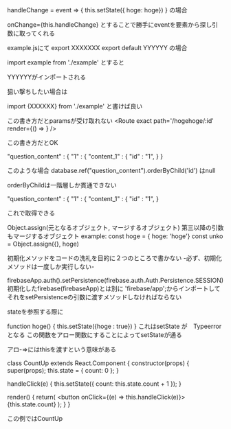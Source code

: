 handleChange = event => {
	this.setState({ hoge: hoge})
}
の場合

onChange={this.handleChange}
とすることで勝手にeventを要素から探し引数に取ってくれる



example.jsにて
export XXXXXXX
export default YYYYYY
の場合

import example from './example'
とすると

YYYYYYがインポートされる

狙い撃ちしたい場合は

import {XXXXXX} from './example'
と書けば良い

この書き方だとparamsが受け取れない
<Route exact path='/hogehoge/:id' render={() => <hogehoge/> }  />

<Route exact path='/hogehoge/:id' component={hogehoge} />
この書き方だとOK



"question_content" : {
	"1" : {
		"content_1" : {
			"id" : "1",
	}
}

このような場合
database.ref("question_content").orderByChild('id')
はnull

orderByChildは一階層しか貫通できない

"question_content" : {
	"1" : {
	"content_1" : {
		"id" : "1",
}

これで取得できる

Object.assign(元となるオブジェクト, マージするオブジェクト)
第三以降の引数もマージするオブジェクト
example:
const hoge = { hoge: 'hoge'}
const unko = Object.assign({}, hoge)



初期化メソッドをコードの洗礼を目的に２つのところで書かない
-必ず、初期化メソッドは一度しか実行しない-



firebaseApp.auth().setPersistence(firebase.auth.Auth.Persistence.SESSION)
初期化したfirebase(firebaseApp)とは別に
'firebase/app';からインポートしてそれをsetPersistenceの引数に渡すメソッドしなければならない



stateを参照する際に

function hoge() {
	this.setState({hoge : true})
}
これはsetState が　Typeerrorとなる
この関数をアロー関数にすることによってsetStateが通る


アロ-=>にはthisを渡すという意味がある

class CountUp extends React.Component {
  constructor(props) {
    super(props);
    this.state = { count: 0 };
  }

  handleClick(e) {
    this.setState({ count: this.state.count + 1 });
  }

  render() {
    return(
      <button onClick={(e) => this.handleClick(e)}>
        {this.state.count}
      </button>
    );
  }
}

この例ではCountUp
